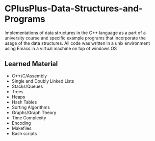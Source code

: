 # CPlusPlus-Data-Structures-and-Programs
Implementations of data structures in the C++ language as a part of a university course and specific example programs that incorporate the usage of the data structures. All code was written in a unix environment using Emacs in a virtual machine on top of windows OS

## Learned Material
- C++/C/Assembly
- Single and Doubly Linked Lists
- Stacks/Queues
- Trees
- Heaps
- Hash Tables
- Sorting Algorithms
- Graphs/Graph Theory
- Time Complexity
- Encoding
- Makefiles
- Bash scripts

